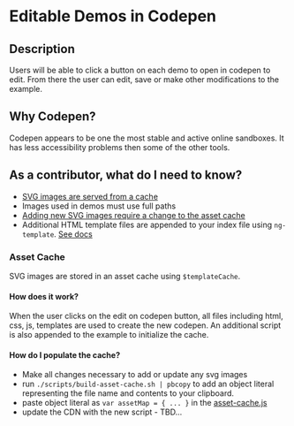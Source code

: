 # Editable Demos in Codepen

## Description

Users will be able to click a button on each demo to open in codepen
to edit.  From there the user can edit, save or make other
modifications to the example.

## Why Codepen?

Codepen appears to be one the most stable and active online sandboxes.
It has less accessibility problems then some of the other tools.

## As a contributor, what do I need to know?

* [SVG images are served from a cache](#asset_cache)
* Images used in demos must use full paths
* [Adding new SVG images require a change to the asset cache](#asset_cache)
* Additional HTML template files are appended to your index file using
 `ng-template`. [See docs](https://docs.angularjs.org/api/ng/directive/script)

### <a name="asset_cache"></a> Asset Cache

SVG images are stored in an asset cache using `$templateCache`.

#### How does it work?

When the user clicks on the edit on codepen button, all files including
html, css, js, templates are used to create the new codepen.  An
additional script is also appended to the example to initialize the
cache.

#### How do I populate the cache?

* Make all changes necessary to add or update any svg images
* run `./scripts/build-asset-cache.sh | pbcopy` to add an object
  literal representing the file name and contents to your clipboard.
* paste object literal as `var assetMap = { ... }` in the
  [asset-cache.js](../app/asset-cache.js)
* update the CDN with the new script - TBD...
